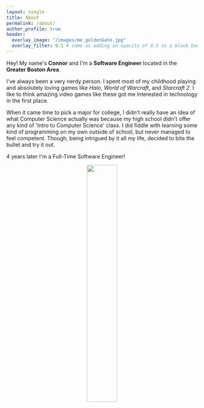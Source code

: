 ```yaml
---
layout: single
title: About
permalink: /about/
author_profile: true
header:
  overlay_image: "/images/me_goldenGate.jpg"
  overlay_filter: 0.5 # same as adding an opacity of 0.5 to a black background
---
```

Hey! My name's <b>Connor</b> and I'm a <b>Software Engineer</b> located in the <b>Greater Boston Area</b>.

I've always been a very nerdy person. I spent most of my childhood playing and absolutely loving games like <i>Halo</i>, <i>World of Warcraft</i>, and <i>Starcraft 2</i>. I like to think amazing video games like these got me interested in technology in the first place.

When it came time to pick a major for college, I didn't really have an idea of what Computer Science actually was because my high school
didn't offer any kind of 'Intro to Computer Science' class. I did fiddle with learning some kind of programming on my own outside of school, but never managed to feel competent. Though, being intrigued by it all my life, decided to bite the bullet and try it out.

4 years later I'm a Full-Time Software Engineer!

<p align="center">
<img src="../images/me_huggingAndroid.jpg" width="40%">
</p>
